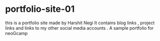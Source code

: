 # portfolio-site-01
this is a portfolio site made by Harshit Negi 
It contains blog links , project links and links to my other social media accounts . 
A sample portfolio for neoGcamp
